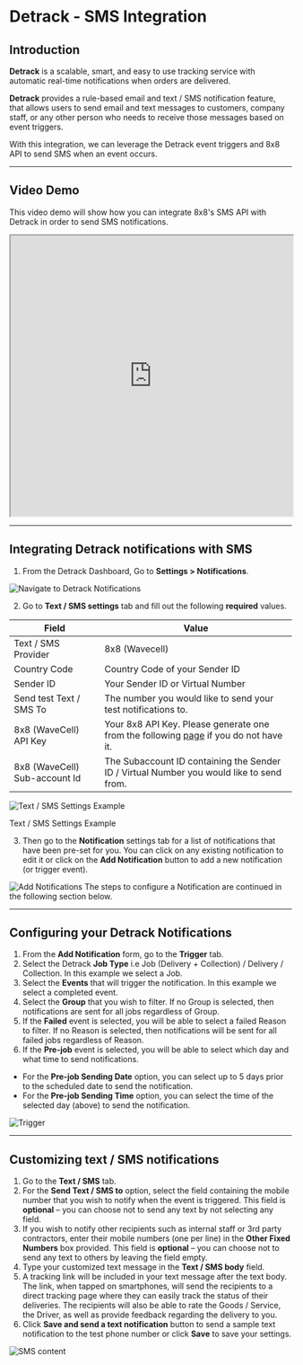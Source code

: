 # Detrack - SMS Integration

## Introduction

**Detrack** is a scalable, smart, and easy to use tracking service with automatic real-time notifications when orders are delivered.

**Detrack** provides a rule-based email and text / SMS notification feature, that allows users to send email and text messages to customers, company staff, or any other person who needs to receive those messages based on event triggers.

With this integration, we can leverage the Detrack event triggers and 8x8 API to send SMS when an event occurs.

---

## Video Demo

This video demo will show how you can integrate 8x8's SMS API with Detrack in order to send SMS notifications.

<iframe
  src="https://www.youtube.com/embed/P6KdARiTcm8?si=BYVewXn3aP58tiiN"
  height="500px"
  width="100%"
  allow="picture-in-picture; web-share"
  allowFullScreen>
</iframe>
  
---

## Integrating Detrack notifications with SMS

1. From the Detrack Dashboard, Go to **Settings > Notifications**.

![Navigate to Detrack Notifications](../images/9917b14-image.png)

2. Go to **Text / SMS settings** tab and fill out the following **required** values.

| Field | Value |
| --- | --- |
| Text / SMS Provider | 8x8 (Wavecell) |
| Country Code | Country Code of your Sender ID |
| Sender ID | Your Sender ID or Virtual Number |
| Send test Text / SMS To | The number you would like to send your test notifications to. |
| 8x8 (WaveCell) API Key | Your 8x8 API Key. Please generate one from the following [page](/connect/docs/authentication#api-key-management) if you do not have it. |
| 8x8 (WaveCell) Sub-account Id | The Subaccount ID containing the Sender ID / Virtual Number you would like to send from. |

![Text / SMS Settings Example](../images/0fee60a-image.png)

Text / SMS Settings Example

3. Then go to the **Notification** settings tab for a list of notifications that have been pre-set for you. You can click on any existing notification to edit it or click on the **Add Notification** button to add a new notification (or trigger event).

![Add Notifications](../images/f512399-image.png)
The steps to configure a Notification are continued in the following section below.

---

## Configuring your Detrack Notifications

1. From the **Add Notification** form, go to the **Trigger** tab.
2. Select the Detrack **Job Type** i.e Job (Delivery + Collection) / Delivery / Collection. In this example we select a Job.
3. Select the **Events** that will trigger the notification. In this example we select a completed event.
4. Select the **Group** that you wish to filter. If no Group is selected, then notifications are sent for all jobs regardless of Group.
5. If the **Failed** event is selected, you will be able to select a failed Reason to filter. If no Reason is selected, then notifications will be sent for all failed jobs regardless of Reason.
6. If the **Pre-job** event is selected, you will be able to select which day and what time to send notifications.
  * For the **Pre-job Sending Date** option, you can select up to 5 days prior to the scheduled date to send the notification.
  * For the **Pre-job Sending Time** option, you can select the time of the selected day (above) to send the notification.

![Trigger](../images/0109a34-image.png)

---

## Customizing text / SMS notifications

1. Go to the **Text / SMS** tab.
2. For the **Send Text / SMS to** option, select the field containing the mobile number that you wish to notify when the event is triggered. This field is **optional** – you can choose not to send any text by not selecting any field.
3. If you wish to notify other recipients such as internal staff or 3rd party contractors, enter their mobile numbers (one per line) in the **Other Fixed Numbers** box provided. This field is **optional** – you can choose not to send any text to others by leaving the field empty.
4. Type your customized text message in the **Text / SMS body** field.
5. A tracking link will be included in your text message after the text body. The link, when tapped on smartphones, will send the recipients to a direct tracking page where they can easily track the status of their deliveries. The recipients will also be able to rate the Goods / Service, the Driver, as well as provide feedback regarding the delivery to you.
6. Click **Save and send a text notification** button to send a sample text notification to the test phone number or click **Save** to save your settings.

![SMS content](../images/5483fc1-image.png)

